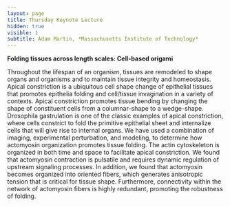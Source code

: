 ```yaml
---
layout: page
title: Thursday Keynote Lecture
hidden: true
visible: 1
subtitle: Adam Martin, *Massachusetts Institute of Technology*
---
```


**Folding tissues across length scales: Cell-based origami**  

Throughout the lifespan of an organism, tissues are remodeled to shape organs and organisms and to maintain tissue integrity and homeostasis. Apical constriction is a ubiquitous cell shape change of epithelial tissues that promotes epithelia folding and cell/tissue invagination in a variety of contexts. Apical constriction promotes tissue bending by changing the shape of constituent cells from a columnar-shape to a wedge-shape. Drosophila gastrulation is one of the classic examples of apical constriction, where cells constrict to fold the primitive epithelial sheet and internalize cells that will give rise to internal organs. We have used a combination of imaging, experimental perturbation, and modeling, to determine how actomyosin organization promotes tissue folding. The actin cytoskeleton is organized in both time and space to facilitate apical constriction. We found that actomyosin contraction is pulsatile and requires dynamic regulation of upstream signaling processes. In addition, we found that actomyosin becomes organized into oriented fibers, which generates anisotropic tension that is critical for tissue shape. Furthermore, connectivity within the network of actomyosin fibers is highly redundant, promoting the robustness of folding. 
